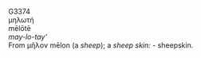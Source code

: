 <body>
  <p>G3374<br>  μηλωτή  <br> mēlōtē  <br><i>may-lo-tay‘ </i><br>From   μῆλον    mēlon   (a <i>sheep</i>); a <i>sheep</i> <i>skin:</i> - sheepskin.<br></p>
 </body>